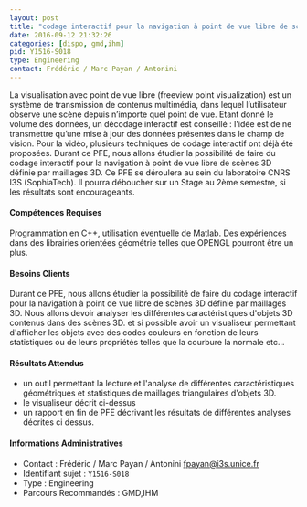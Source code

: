 ```yaml
---
layout: post
title: "codage interactif pour la navigation à point de vue libre de scènes 3D"
date: 2016-09-12 21:32:26
categories: [dispo, gmd,ihm]
pid: Y1516-S018
type: Engineering
contact: Frédéric / Marc Payan / Antonini
---
```

       
La visualisation avec point de vue libre (freeview point visualization) est un système de transmission de contenus multimédia, dans lequel l’utilisateur observe une scène depuis n’importe quel point de vue. Etant donné le volume des données, un décodage interactif est conseillé : l'idée est de ne transmettre qu’une mise à jour des données présentes dans le champ de vision. Pour la vidéo, plusieurs techniques de codage interactif ont déjà été proposées. Durant ce PFE, nous allons étudier la possibilité de faire du codage interactif pour la navigation à point de vue libre de scènes 3D définie par maillages 3D. Ce PFE se déroulera au sein du laboratoire CNRS I3S (SophiaTech). Il pourra déboucher sur un Stage au 2ème semestre, si les résultats sont encourageants.

#### Compétences Requises
Programmation en C++, 
utilisation éventuelle de Matlab. 
Des expériences dans des librairies orientées géométrie telles que OPENGL pourront être un plus.


#### Besoins Clients
Durant ce PFE, nous allons étudier la possibilité de faire du codage interactif pour la navigation à point de vue libre de scènes 3D définie par maillages 3D. Nous allons devoir analyser les différentes caractéristiques d'objets 3D contenus dans des scènes 3D. et si possible avoir un visualiseur permettant d'afficher les objets avec des codes couleurs en fonction de leurs statistiques ou de leurs propriétés telles que la courbure la normale etc...

#### Résultats Attendus
- un outil permettant la lecture et l'analyse de différentes caractéristiques géométriques et statistiques de maillages triangulaires d'objets 3D.
- le visualiseur décrit ci-dessus
- un rapport en fin de PFE décrivant les résultats de différentes analyses décrites ci dessus.
     

#### Informations Administratives
  * Contact : Frédéric / Marc Payan / Antonini <fpayan@i3s.unice.fr>
  * Identifiant sujet : `Y1516-S018`
  * Type : Engineering
  * Parcours Recommandés : GMD,IHM
     